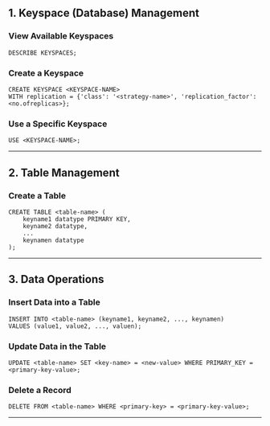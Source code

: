
## **1. Keyspace (Database) Management**
### **View Available Keyspaces**
```cql
DESCRIBE KEYSPACES;
```

### **Create a Keyspace**
```cql
CREATE KEYSPACE <KEYSPACE-NAME>
WITH replication = {'class': '<strategy-name>', 'replication_factor': <no.ofreplicas>};
```

### **Use a Specific Keyspace**
```cql
USE <KEYSPACE-NAME>;
```

---

## **2. Table Management**
### **Create a Table**
```cql
CREATE TABLE <table-name> (
    keyname1 datatype PRIMARY KEY,
    keyname2 datatype,
    ...
    keynamen datatype
);
```

---

## **3. Data Operations**

### **Insert Data into a Table**
```cql
INSERT INTO <table-name> (keyname1, keyname2, ..., keynamen)
VALUES (value1, value2, ..., valuen);
```

### **Update Data in the Table**
```cql
UPDATE <table-name> SET <key-name> = <new-value> WHERE PRIMARY_KEY = <primary-key-value>;
```

### **Delete a Record**
```cql
DELETE FROM <table-name> WHERE <primary-key> = <primary-key-value>;
```

---


